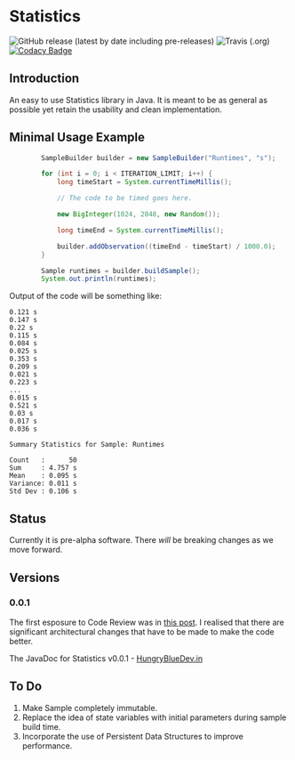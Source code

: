 # Statistics

![GitHub release (latest by date including pre-releases)](https://img.shields.io/github/v/release/hungrybluedev/Statistics?include_prereleases&style=plastic)
![Travis (.org)](https://img.shields.io/travis/hungrybluedev/Statistics)
[![Codacy Badge](https://api.codacy.com/project/badge/Grade/ce2aaa29ced74f41a1399d4c7e9faeae)](https://app.codacy.com/manual/hungrybluedev/Statistics?utm_source=github.com&utm_medium=referral&utm_content=hungrybluedev/Statistics&utm_campaign=Badge_Grade_Dashboard)

## Introduction

An easy to use Statistics library in Java. It is meant to be as general as possible yet retain the usability and clean implementation.

## Minimal Usage Example

```java
        SampleBuilder builder = new SampleBuilder("Runtimes", "s");

        for (int i = 0; i < ITERATION_LIMIT; i++) {
            long timeStart = System.currentTimeMillis();

            // The code to be timed goes here.

            new BigInteger(1024, 2048, new Random());

            long timeEnd = System.currentTimeMillis();

            builder.addObservation((timeEnd - timeStart) / 1000.0);
        }

        Sample runtimes = builder.buildSample();
        System.out.println(runtimes);
```

Output of the code will be something like:

```none
0.121 s
0.147 s
0.22 s
0.115 s
0.084 s
0.025 s
0.353 s
0.209 s
0.021 s
0.223 s
...
0.015 s
0.521 s
0.03 s
0.017 s
0.036 s

Summary Statistics for Sample: Runtimes

Count   :      50
Sum     : 4.757 s
Mean    : 0.095 s
Variance: 0.011 s
Std Dev : 0.106 s
```

## Status

Currently it is pre-alpha software. There _will_ be breaking changes as we move forward.

## Versions

### 0.0.1

The first esposure to Code Review was in [this post](https://codereview.stackexchange.com/questions/238062/statistics-library-with-sample-samplebuilder-and-tests).
I realised that there are significant architectural changes that have to be made to make the code better.

The JavaDoc for Statistics v0.0.1 - [HungryBlueDev.in](https://hungrybluedev.in/docs/Statistics/0.0.1/)

## To Do

1. Make Sample completely immutable.
2. Replace the idea of state variables with initial parameters during sample build time.
3. Incorporate the use of Persistent Data Structures to improve performance.
